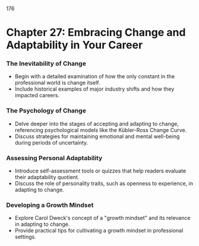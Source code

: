 176


# **Chapter 27: Embracing Change and Adaptability in Your Career**


### **The Inevitability of Change**

- Begin with a detailed examination of how the only constant in the professional world is change itself.
- Include historical examples of major industry shifts and how they impacted careers.


### **The Psychology of Change**

- Delve deeper into the stages of accepting and adapting to change, referencing psychological models like the Kübler-Ross Change Curve.
- Discuss strategies for maintaining emotional and mental well-being during periods of uncertainty.


### **Assessing Personal Adaptability**

- Introduce self-assessment tools or quizzes that help readers evaluate their adaptability quotient.
- Discuss the role of personality traits, such as openness to experience, in adapting to change.


### **Developing a Growth Mindset**

- Explore Carol Dweck's concept of a "growth mindset" and its relevance in adapting to change.
- Provide practical tips for cultivating a growth mindset in professional settings.